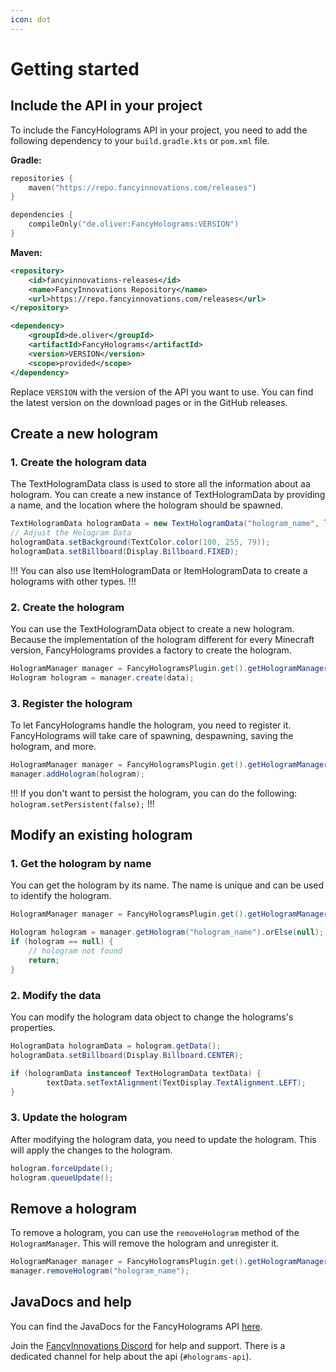 ```yaml
---
icon: dot
---
```


# Getting started

## Include the API in your project

To include the FancyHolograms API in your project, you need to add the following dependency to your `build.gradle.kts` or `pom.xml` file.

**Gradle:**
```kotlin
repositories {
    maven("https://repo.fancyinnovations.com/releases")
}
```

```kotlin
dependencies {
    compileOnly("de.oliver:FancyHolograms:VERSION")
}
```

**Maven:**
```xml
<repository>
    <id>fancyinnovations-releases</id>
    <name>FancyInnovations Repository</name>
    <url>https://repo.fancyinnovations.com/releases</url>
</repository>
```

```xml
<dependency>
    <groupId>de.oliver</groupId>
    <artifactId>FancyHolograms</artifactId>
    <version>VERSION</version>
    <scope>provided</scope>
</dependency>
```

Replace `VERSION` with the version of the API you want to use. You can find the latest version on the download pages or in the GitHub releases.

## Create a new hologram

### 1. Create the hologram data

The TextHologramData class is used to store all the information about aa hologram. You can create a new instance of TextHologramData by providing a name, and the location where the hologram should be spawned.

```java
TextHologramData hologramData = new TextHologramData("hologram_name", location);
// Adjust the Hologram Data
hologramData.setBackground(TextColor.color(100, 255, 79));
hologramData.setBillboard(Display.Billboard.FIXED);
```

!!!
You can also use ItemHologramData or ItemHologramData to create a holograms with other types.
!!!

### 2. Create the hologram

You can use the TextHologramData object to create a new hologram. Because the implementation of the hologram different for every Minecraft version, FancyHolograms provides a factory to create the hologram.

```java
HologramManager manager = FancyHologramsPlugin.get().getHologramManager();
Hologram hologram = manager.create(data);
```

### 3. Register the hologram

To let FancyHolograms handle the hologram, you need to register it. FancyHolograms will take care of spawning, despawning, saving the hologram, and more.

```java
HologramManager manager = FancyHologramsPlugin.get().getHologramManager();
manager.addHologram(hologram);
```

!!!
If you don't want to persist the hologram, you can do the following: `hologram.setPersistent(false);`
!!!

## Modify an existing hologram

### 1. Get the hologram by name

You can get the hologram by its name. The name is unique and can be used to identify the hologram.

```java
HologramManager manager = FancyHologramsPlugin.get().getHologramManager();

Hologram hologram = manager.getHologram("hologram_name").orElse(null);
if (hologram == null) {
    // hologram not found
    return;
}
```

### 2. Modify the data

You can modify the hologram data object to change the holograms's properties.

```java
HologramData hologramData = hologram.getData();
hologramData.setBillboard(Display.Billboard.CENTER);

if (hologramData instanceof TextHologramData textData) {
        textData.setTextAlignment(TextDisplay.TextAlignment.LEFT);
}
```

### 3. Update the hologram

After modifying the hologram data, you need to update the hologram. This will apply the changes to the hologram.

```java
hologram.forceUpdate();
hologram.queueUpdate();
```

## Remove a hologram

To remove a hologram, you can use the `removeHologram` method of the `HologramManager`. This will remove the hologram and unregister it.

```java
HologramManager manager = FancyHologramsPlugin.get().getHologramManager();
manager.removeHologram("hologram_name");
```

## JavaDocs and help

You can find the JavaDocs for the FancyHolograms API [here](https://repo.fancyinnovations.com/javadoc/releases/de/oliver/FancyHolograms/latest).

Join the [FancyInnovations Discord](https://discord.gg/ZUgYCEJUEx) for help and support. There is a dedicated channel for help about the api (`#holograms-api`).

